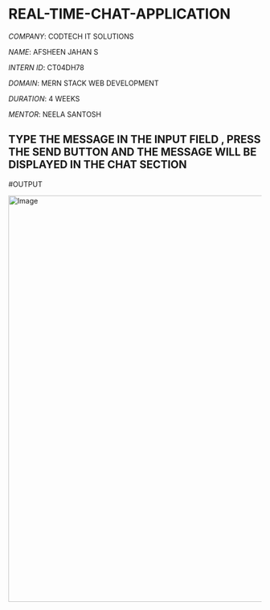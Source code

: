 # REAL-TIME-CHAT-APPLICATION

*COMPANY*: CODTECH IT SOLUTIONS

*NAME*: AFSHEEN JAHAN S

*INTERN ID*: CT04DH78

*DOMAIN*: MERN STACK WEB DEVELOPMENT

*DURATION*: 4 WEEKS

*MENTOR*: NEELA SANTOSH

## TYPE THE MESSAGE IN THE INPUT FIELD , PRESS THE SEND BUTTON AND THE MESSAGE WILL BE DISPLAYED IN THE CHAT SECTION

#OUTPUT

<img width="1468" height="808" alt="Image" src="https://github.com/user-attachments/assets/8f3db148-e49c-4950-bf62-edaade8d6129" />
